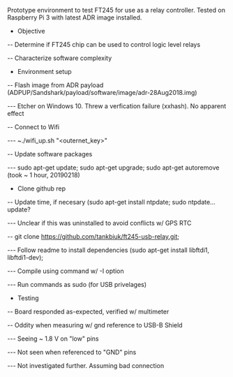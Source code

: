 Prototype environment to test FT245 for use as a relay controller. Tested on Raspberry Pi 3 with latest ADR image installed. 

- Objective

-- Determine if FT245 chip can be used to control logic level relays

-- Characterize software complexity

- Environment setup

-- Flash image from ADR payload (ADPUP/Sandshark/payload/software/image/adr-28Aug2018.img)

--- Etcher on Windows 10. Threw a verfication failure (xxhash). No apparent effect

-- Connect to Wifi

--- ~./wifi_up.sh "<outernet_key>"

-- Update software packages

--- sudo apt-get update; sudo apt-get upgrade; sudo apt-get autoremove (took ~ 1 hour, 20190218)

- Clone github rep

-- Update time, if necesary (sudo apt-get install ntpdate; sudo ntpdate... update?

--- Unclear if this was uninstalled to avoid conflicts w/ GPS RTC

-- git clone https://github.com/tankbiuk/ft245-usb-relay.git; 

--- Follow readme to install dependencies (sudo apt-get install libftdi1, libftdi1-dev); 

--- Compile using command w/ -I option

--- Run commands as sudo (for USB privelages)

- Testing

-- Board responded as-expected, verified w/ multimeter

-- Oddity when measuring w/ gnd reference to USB-B Shield

--- Seeing ~ 1.8 V on "low" pins

--- Not seen when referenced to "GND" pins

--- Not investigated further. Assuming bad connection
